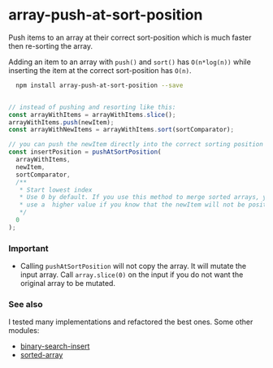 # array-push-at-sort-position

Push items to an array at their correct sort-position which is much faster then re-sorting the array.

Adding an item to an array with `push()` and `sort()` has `O(n*log(n))`
while inserting the item at the correct sort-position has `O(n)`.

```bash
  npm install array-push-at-sort-position --save
```

```typescript

// instead of pushing and resorting like this:
const arrayWithItems = arrayWithItems.slice();
arrayWithItems.push(newItem);
const arrayWithNewItems = arrayWithItems.sort(sortComparator);

// you can push the newItem directly into the correct sorting position
const insertPosition = pushAtSortPosition(
  arrayWithItems,
  newItem,
  sortComparator,
  /**
   * Start lowest index
   * Use 0 by default. If you use this method to merge sorted arrays, you might
   * use a  higher value if you know that the newItem will not be positioned before that index.
   */
  0
);
```

### Important

- Calling `pushAtSortPosition` will not copy the array. It will mutate the input array. Call `array.slice(0)` on the input
if you do not want the original array to be mutated.

### See also

I tested many implementations and refactored the best ones. Some other modules:

- [binary-search-insert](https://www.npmjs.com/package/binary-search-insert)
- [sorted-array](https://github.com/aaditmshah/sorted-array/blob/master/sorted-array.js#L11)
